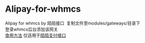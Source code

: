 # Alipay-for-whmcs
Alipay for whmcs by 陌陌接口  
复制文件至modules/gateways/目录下  
登录whmcs后台添加该网关  
[食用方法](http://www.momojk.com/tutorials/) 
仅适用于[陌陌支付接口](http://www.momojk.com) 
